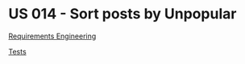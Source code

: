 # US 014 - Sort posts by Unpopular

[Requirements Engineering](/docs//sprintA/us014/01.requirements-engeneering/readme.md)

[Tests](02.tests/readme.md)